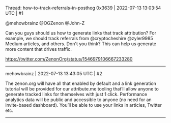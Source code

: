 Thread: how-to-track-referrals-in-posthog
0x3639 | 2022-07-13 13:03:54 UTC | #1

@mehowbrainz @OGZenon @John-Z 

Can you guys should us how to generate links that track attribution?  For example, we should track referrals from @cryptocheshire @zyler9985  Medium articles, and others.  Don't you think?  This can help us generate more content that drives traffic. 

https://twitter.com/ZenonOrg/status/1546979106667233280

-------------------------

mehowbrainz | 2022-07-13 13:43:05 UTC | #2

The zenon.org will have all that enabled by default and a link generation tutorial will be provided for our attribute.me tooling that’ll allow anyone to generate tracked links for themselves with just 1 click. Performance analytics data will be public and accessible to anyone (no need for an invite-based dashboard). You’ll be able to use your links in articles, Twitter etc.

-------------------------

